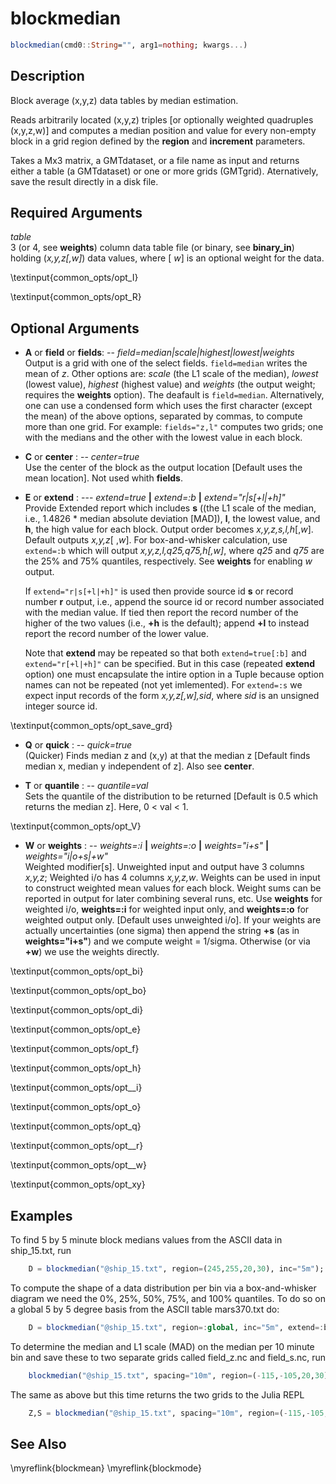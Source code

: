 # blockmedian

```julia
blockmedian(cmd0::String="", arg1=nothing; kwargs...)
```

Description
-----------

Block average (x,y,z) data tables by median estimation.

Reads arbitrarily located (x,y,z) triples [or optionally weighted quadruples (x,y,z,w)] and computes
a median position and value for every non-empty block in a grid region defined by the **region** and **increment** parameters.

Takes a Mx3 matrix, a GMTdataset, or a file name as input and returns either a table (a GMTdataset) or one or more
grids (GMTgrid). Aternatively, save the result directly in a disk file.

Required Arguments
------------------

*table*\
    3 (or 4, see **weights**) column data table file (or binary, see **binary_in**) holding (*x,y,z[,w]*)
    data values, where [ *w*] is an optional weight for the data.

\textinput{common_opts/opt_I}

\textinput{common_opts/opt_R}

Optional Arguments
------------------

- **A** or **field** or **fields**: -- *field=median|scale|highest|lowest|weights*\
    Output is a grid with one of the select fields. `field=median` writes the mean of *z*. Other options are:
    *scale* (the L1 scale of the median), *lowest* (lowest value), *highest* (highest value) and *weights* (the output weight;
    requires the **weights** option). The deafault is `field=median`. Alternatively, one can use a condensed
    form which uses the first character (except the mean) of the above options, separated by commas, to compute more than one grid.
    For example: `fields="z,l"` computes two grids; one with the medians and the other with the lowest value in each block.

- **C** or **center** : -- *center=true*\
    Use the center of the block as the output location [Default uses the mean location]. Not used whith **fields**.

- **E** or **extend** : --- *extend=true* **|** *extend=:b* **|** *extend="r|s[+l|+h]"*\
    Provide Extended report which includes **s** ((the L1 scale of the median, i.e., 1.4826 * median absolute deviation [MAD]),
    **l**, the lowest value, and **h**, the high value for each block. Output order becomes *x,y,z,s,l,h*[,*w*]. Default outputs
    *x,y,z*[ ,*w*]. For box-and-whisker calculation, use `extend=:b` which will output *x,y,z,l,q25,q75,h[,w]*, where 
    *q25* and *q75* are the 25% and 75% quantiles, respectively.  See **weights** for enabling *w* output.

    If `extend="r|s[+l|+h]"` is used then provide source id **s** or record number **r** output, i.e., append the
    source id or record number associated with the median value. If tied then report the record number of the higher
    of the two values (i.e., **+h** is the default); append **+l** to instead report the record number of the lower value.

    Note that **extend** may be repeated so that both `extend=true[:b]` and `extend="r[+l|+h]"` can be specified.
    But in this case (repeated **extend** option) one must encapsulate the intire option in a Tuple because
    option names can not be repeated (not yet imlemented).
    For `extend=:s` we expect input records of the form *x,y,z[,w],sid*, where *sid* is an unsigned integer source id.

\textinput{common_opts/opt_save_grd}

- **Q** or **quick** : -- *quick=true*\
    (Quicker) Finds median z and (x,y) at that the median z [Default finds median x, median y independent of z].
    Also see **center**.

- **T** or **quantile** : -- *quantile=val*\
    Sets the quantile of the distribution to be returned [Default is 0.5 which returns the median z]. Here, 0 < val < 1.

\textinput{common_opts/opt_V}

- **W** or **weights** : -- *weights=:i* **|** *weights=:o* **|** *weights="i+s"* **|** *weights="i|o+s|+w"*\
    Weighted modifier[s]. Unweighted input and output have 3 columns *x,y,z*; Weighted i/o has 4 columns *x,y,z,w*.
    Weights can be used in input to construct weighted mean values for each block. Weight sums can be reported in
    output for later combining several runs, etc. Use **weights** for weighted i/o, **weights=:i** for weighted
    input only, and **weights=:o** for weighted output only. [Default uses unweighted i/o]. If your weights are
    actually uncertainties (one sigma) then append the string **+s** (as in **weights="i+s"**) and we compute
    weight = 1/sigma. Otherwise (or via **+w**) we use the weights directly.

\textinput{common_opts/opt_bi}

\textinput{common_opts/opt_bo}

\textinput{common_opts/opt_di}

\textinput{common_opts/opt_e}

\textinput{common_opts/opt_f}

\textinput{common_opts/opt_h}

\textinput{common_opts/opt__i}

\textinput{common_opts/opt_o}

\textinput{common_opts/opt_q}

\textinput{common_opts/opt__r}

\textinput{common_opts/opt__w}

\textinput{common_opts/opt_xy}


Examples
--------

To find 5 by 5 minute block medians values from the ASCII data in ship_15.txt, run

```julia
    D = blockmedian("@ship_15.txt", region=(245,255,20,30), inc="5m");
```

To compute the shape of a data distribution per bin via a box-and-whisker diagram we need the 0%, 25%, 50%, 75%,
and 100% quantiles. To do so on a global 5 by 5 degree basis from the ASCII table mars370.txt do:

```julia
    D = blockmedian("@ship_15.txt", region=:global, inc="5m", extend=:b);
```

To determine the median and L1 scale (MAD) on the median per 10 minute bin and save these to two separate grids
called field_z.nc and field_s.nc, run

```julia
    blockmedian("@ship_15.txt", spacing="10m", region=(-115,-105,20,30), extend=true, save="field_%s.nc", fields="z,s")
```

The same as above but this time returns the two grids to the Julia REPL

```julia
    Z,S = blockmedian("@ship_15.txt", spacing="10m", region=(-115,-105,20,30), extend=true, fields="z,s")
```

See Also
--------

\myreflink{blockmean}
\myreflink{blockmode}